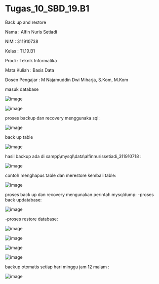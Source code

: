 # Tugas_10_SBD_19.B1
Back up and restore

Nama : Alfin Nuris Setiadi

NIM : 311910738

Kelas : TI.19.B1

Prodi : Teknik Informatika

Mata Kuliah : Basis Data

Dosen Pengajar : M Najamuddin Dwi Miharja, S.Kom, M.Kom

masuk database

![image](https://user-images.githubusercontent.com/81596397/125074135-163b8a00-e0e7-11eb-8167-4743e0c81183.png)

![image](https://user-images.githubusercontent.com/81596397/125074265-4125de00-e0e7-11eb-8815-35b18c2e2659.png)

proses backup dan recovery menggunaka sql:

![image](https://user-images.githubusercontent.com/81596397/125074377-69add800-e0e7-11eb-8848-509caf3c1fe9.png)

back up table

![image](https://user-images.githubusercontent.com/81596397/125074457-80ecc580-e0e7-11eb-9e9b-629a7f21c98a.png)

hasil backup ada di xampp\mysql\data\alfinnurissetiadi_311910718 :

![image](https://user-images.githubusercontent.com/81596397/125074731-de811200-e0e7-11eb-8d75-624f87f44eed.png)

contoh menghapus table dan merestore kembali table:

![image](https://user-images.githubusercontent.com/81596397/125075104-623afe80-e0e8-11eb-823c-459a63c07caf.png)

proses back up dan recovery mengunakan perintah mysqldump:
-proses back updatabase:

![image](https://user-images.githubusercontent.com/81596397/125075801-497f1880-e0e9-11eb-9f10-eb0175dc393a.png)

-proses restore database:

![image](https://user-images.githubusercontent.com/81596397/125076321-f8bbef80-e0e9-11eb-9f5d-4a028b2964f5.png)

![image](https://user-images.githubusercontent.com/81596397/125076358-040f1b00-e0ea-11eb-8368-7b94e9512d92.png)

![image](https://user-images.githubusercontent.com/81596397/125076398-0f624680-e0ea-11eb-8331-8251bb268cf6.png)

![image](https://user-images.githubusercontent.com/81596397/125076460-22751680-e0ea-11eb-81fe-5cca5242471a.png)

backup otomatis setiap hari minggu jam 12 malam :

![image](https://user-images.githubusercontent.com/81596397/125121150-ac8aa280-e11d-11eb-9b2d-6d1c4fcaa59c.png)


